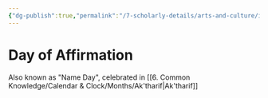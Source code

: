 ```yaml
---
{"dg-publish":true,"permalink":"/7-scholarly-details/arts-and-culture/international-festivals/day-of-affirmation/","noteIcon":""}
---
```


# Day of Affirmation

Also known as "Name Day", celebrated in [[6. Common Knowledge/Calendar & Clock/Months/Ak'tharif\|Ak'tharif]]